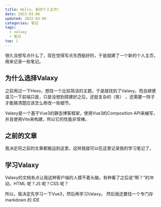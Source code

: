```yaml
---
title: Hello, 新的个人主页!
date: 2023-03-06
updated: 2022-03-06
categories: 笔记
tags:
  - valaxy
  - 笔记
top: 1
---
```


很久没想写点什么了，现在觉得写点东西挺好的，于是就建了一个新的个人主页，用来记录一些笔记。

<!-- more -->

## 为什么选择Valaxy

之前用过一下Hexo，想找一个比较简洁的主题，于是就找到了Valaxy。而且顺便温习一下前端只是，只是没想到搭建好之后，还挺复杂的（笑） ，还需要一阵子才能搞清楚应该怎么修改一些细节。

Valaxy是一个基于Vue3的静态博客框架，使用Vue3的Composition API来编写，并且使用Vite来构建，所以它的性能非常棒。

## 之前的文章
我决定将之前的文章都搬运到这里，这样我就可以在这里记录我的学习笔记了。

## 学习Valaxy
Valaxy的文档有点让我这种客户端的人摸不着头脑，有种看了之后说“啊？”的冲动，HTML 呢？JS 呢？CSS 呢？

所以，我决定先学习一下Vue3，然后再学习Valaxy。
然后我还要找一个专门存 markdown 的 IDE